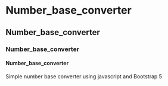 # Number_base_converter
## Number_base_converter
### Number_base_converter
#### Number_base_converter
Simple number base converter using javascript and Bootstrap 5
